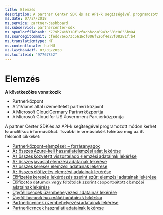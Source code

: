 ```yaml
---
title: Elemzés
description: A partner Center SDK és az API-k segítségével programozott módon kérhet le analitikus információkat. További információkért tekintse meg az itt felsorolt cikkeket.
ms.date: 07/27/2018
ms.service: partner-dashboard
ms.subservice: partnercenter-sdk
ms.openlocfilehash: d779b749b318f1cfadbbcc46943c533c9635b994
ms.sourcegitcommit: cfedd76e573c5616cf006f826f4e27f08281f7b4
ms.translationtype: MT
ms.contentlocale: hu-HU
ms.lasthandoff: 07/08/2020
ms.locfileid: "97767852"
---
```

# <a name="analytics"></a>Elemzés

**A következőkre vonatkozik**

- Partnerközpont
- A 21Vianet által üzemeltetett partneri központ
- A Microsoft Cloud Germany Partnerközpontja
- A Microsoft Cloud for US Government Partnerközpontja

A partner Center SDK és az API-k segítségével programozott módon kérhet le analitikus információkat. További információkért tekintse meg az itt felsorolt cikkeket:

- [Partnerközpont-elemzések – forrásanyagok](partner-center-analytics-resources.md)
- [Az összes Azure-beli használatelemzési adat lekérése](get-all-azure-usage-analytics.md)
- [Az összes közvetett viszonteladó elemzési adatainak lekérése](get-all-indirect-resellers-analytics.md)
- [Az összes javaslat elemzési adatainak lekérése](get-all-referrals-analytics.md)
- [Az összes keresés elemzési adatainak lekérése](get-all-search-analytics.md)
- [Az összes előfizetés elemzési adatainak lekérése](get-all-subscription-analytics.md)
- [Előfizetés keresési lekérdezés szerint szűrt elemzési adatainak lekérése](get-subscription-analytics-by-search-query.md)
- [Előfizetés dátumok vagy feltételek szerint csoportosított elemzési adatainak lekérése](get-subscription-analytics-grouped-by-dates-or-terms.md)
- [Ügyféllicencek üzembehelyezési adatainak lekérése](get-customer-licenses-deployment-information.md)
- [Ügyféllicencek használati adatainak lekérése](get-customer-licenses-usage-information.md)
- [Partnerlicencek üzembehelyezési adatainak lekérése](get-partner-licenses-deployment-information.md)
- [Partnerlicencek használati adatainak lekérése](get-partner-licenses-usage-information.md)
